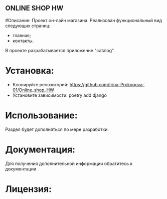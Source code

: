 ## ONLINE SHOP HW

#Описание:
Проект он-лайн магазина. Реализован функциональный вид следующих страниц:

* главная;
* контакты.

В проекте разрабатывается приложение "catalog".

# Установка:
* Клонируйте репозиторий:
https://github.com/Irina-Prokopova-01/Online_shop_HW
* Установите зависимости:
poetry add django
# Использование:
Раздел будет дополняться по мере разработки.

# Документация:
Для получения дополнительной информации обратитесь к документации.

# Лицензия: